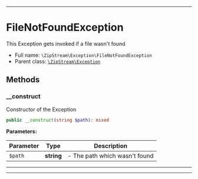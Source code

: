 ***

# FileNotFoundException

This Exception gets invoked if a file wasn't found

* Full name: `\ZipStream\Exception\FileNotFoundException`
* Parent class: [`\ZipStream\Exception`](../Exception.md)

## Methods

### __construct

Constructor of the Exception

```php
public __construct(string $path): mixed
```

**Parameters:**

| Parameter | Type | Description |
|-----------|------|-------------|
| `$path` | **string** | - The path which wasn&#039;t found |

***


***

